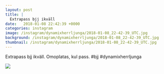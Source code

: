 ```yaml
---
layout: post
title: |
  Extrapass bjj ikväll
date:   2018-01-08 22:42:39 +0000
categories: instagram
image: /instagram/dynamixherrljunga/2018-01-08_22-42-39_UTC.jpg
background: /instagram/dynamixherrljunga/2018-01-08_22-42-39_UTC.jpg
thumbnail: /instagram/dynamixherrljunga/2018-01-08_22-42-39_UTC.jpg
---
```

Extrapass bjj ikväll. Omoplatas, kul pass. #bjj #dynamixherrljunga



<img src='/www-dynamix-herrljunga/instagram/dynamixherrljunga/2018-01-08_22-42-39_UTC.jpg' class='img-fluid' />
